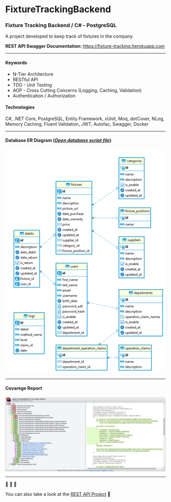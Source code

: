 # FixtureTrackingBackend
### Fixture Tracking Backend / C# - PostgreSQL 
A project developed to keep track of fixtures in the company

<b> REST API Swagger Documentation: </b> https://fixture-tracking.herokuapp.com

---

#### Keywords
  * N-Tier Architecture
  * RESTful API
  * TDD - Unit Testing
  * AOP - Cross Cutting Concerns (Logging, Caching, Validation)
  * Authentication / Authorization

#### Technologies
C#, .NET Core, PostgreSQL, Entity Framework, xUnit, Moq, dotCover, NLog, Memory Caching, Fluent Validation, JWT, Autofac, Swagger, Docker

---

#### Database ER Diagram ([*Open database script file*][0])
<p align="center">
  <img src="https://github.com/FixtureTracking/FixtureTrackingBackend/blob/master/Docs/Database/ER_FixtureTrackingDB.png?raw=true"> 
</p>

---

#### Covarege Report
<p align="center">
  <img src="https://github.com/FixtureTracking/FixtureTrackingBackend/blob/master/Docs/dotCoverCoverageReport/AppCoverageReport.png?raw=true"> 
</p>

---

:arrow_down_small: :arrow_down_small: :arrow_down_small:

You can also take a look at the [REST API Project][1] :raised_hands:

[0]: https://github.com/FixtureTracking/FixtureTrackingBackend/blob/master/Docs/Database/Script_FixtureTrackingDB.sql
[1]: https://github.com/FixtureTracking/FixtureTrackingAPI
